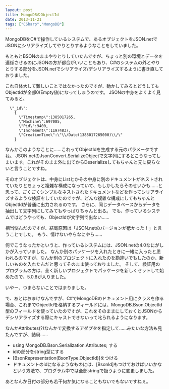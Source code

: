 ```yaml
---
layout: post
title: MongoDBのObjectId
date: 2013-11-21
tags: ["CSharp","MongoDB"]
---
```


MongoDBをC#で操作しているシステムで、あるオブジェクトをJSON.netでJSONにシリアライズしてやりとりするようなことをしていました。

もともとBSONのままやりとりしていたんですが、ちょっと別の環境とデータを連係させるのにJSONの方が都合がいいこともあり、C#のシステムの外とやりとりする部分をJSON.netでシリアライズ/デシリアライズするように書き直しておりました。

これ自体大して難しいことではなかったのですが、動かしてみるとどうしてもObjectIdが全部0(Empty値)になってしまうのです。
JSONの中身をよくよく見てみると、

      \"_id\":
        {
          \"Timestamp\":1385017265,
          \"Machine\":697085,
          \"Pid\":9400,
          \"Increment\":11974837,
          \"CreationTime\":\"\\/Date(1385017265000)\\/\"
        }

なんかこのようなことに......これってObjectIdを生成する元のパラメータですね。
JSON.netのJsonConvert.SerializeObjectで文字列にするとこうなってしまいます。これがそのまま外に出てからDeserializeしてもちゃんと元に戻らないと言うことですね。

そのオブジェクトは、中身にList<hoge>とかその中身に別のドキュメントがネストされていたりとちょっと複雑な構成になっていて、もしかしたらそのせいかも......と思って、ごくごくシンプルなネストされたドキュメントなどを作ってシリアライズするような検証をしていたのですが、どんな複雑な構成にしてもちゃんとObjectIdが普通に出力されるのです。
さらに、同じデータベースからデータを抽出して文字列にしてみてもやっぱりちゃんと出る。
でも、作っているシステムではどうやっても、ObjectIdが文字列で出ない......

相当悩んだのですが、結局原因は「JSON.netのバージョンが低かった！」と言うことでした。
もう、情けないやらなにやら......

何でこうなったかというと、作っているシステムには、JSON.netの4.0なにがしかが入っていました。
なんか別のパッケージを入れたときに一緒に入ったと思われるのですが、なんか別のプロジェクトに入れたのを勘違いでもしたのか、新しいものを入れたんだと思ってそのまま使っておりました。
そして、検証用のプログラムの方は、全く新しいプロジェクトでパッケージを新しくセットして始めたので、5.0.8が入りました。

いやー、つまらないことではまりました。

で、あとはおまけなんですが、C#でMongoDBのドキュメント用にクラスを作る場合、これまでObjectIdを格納するフィールドには、MongoDB.Bson.ObjectId型のフィールドを使っていたのですが、これをそのままにしておくとJSONからデシリアライズする際にキャストできないって叱られるようになります。

なんかAttributes(?)なんかで変換するアダプタを指定して......みたいな方法も見たんですが、結局......

*   using MongoDB.Bson.Serialization.Attributes; する
*   idの部分をstring型にする
*   [BsonRepresentation(BsonType.ObjectId)]をつける
*   ドキュメントのidになるようなものには、[BsonId]もつけておけばいいかな
という方法で、プログラム中では全部stringで扱うように変更しました。

あとなんか日付の部分も若干何か気になることもないでもないですねぇ。